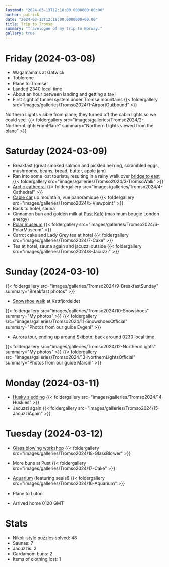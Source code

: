 ```yaml
---
lastmod: "2024-03-13T12:18:00.0000000+00:00"
author: patrick
date: "2024-03-13T12:18:00.0000000+00:00"
title: Trip to Tromsø
summary: "Travelogue of my trip to Norway."
gallery: true
---
```


# Friday (2024-03-08)

* Wagamama's at Gatwick
* Toblerone
* Plane to Tromsø!
* Landed 2340 local time
* About an hour between landing and getting a taxi
* First sight of tunnel system under Tromsø mountains
{{< foldergallery src="images/galleries/Tromso2024/1-AirportOutbound" >}}

Northern Lights visible from plane; they turned off the cabin lights so we could see.
{{< foldergallery src="images/galleries/Tromso2024/2-NorthernLightsFromPlane" summary="Northern Lights viewed from the plane" >}}

# Saturday (2024-03-09)

* Breakfast (great smoked salmon and pickled herring, scrambled eggs, mushrooms, beans, bread, butter, apple jam)
* Ran into some lost tourists, resulting in a rainy walk over [bridge to east](https://en.wikipedia.org/wiki/Troms%C3%B8_Bridge)
{{< foldergallery src="images/galleries/Tromso2024/3-TromsoWalk" >}}
* [Arctic cathedral](https://www.ishavskatedralen.no/en/the-arctic-cathedral/)
{{< foldergallery src="images/galleries/Tromso2024/4-Cathedral" >}}
* [Cable car](https://www.fjellheisen.no/engelsk/fjellheisen-home) up mountain, vue panoramique
{{< foldergallery src="images/galleries/Tromso2024/5-Viewpoint" >}}
* Back to hotel, sauna
* Cinnamon bun and golden milk at [Pust Kafé](https://www.kafe.pust.io/) (maximum bougie London energy)
* [Polar museum](https://en.uit.no/tmu/polarmuseet)
{{< foldergallery src="images/galleries/Tromso2024/6-PolarMuseum" >}}
* Carrot cake and Lady Grey tea at hotel
{{< foldergallery src="images/galleries/Tromso2024/7-Cake" >}}
* Tea at hotel, sauna again and jacuzzi outside
{{< foldergallery src="images/galleries/Tromso2024/8-Jacuzzi" >}}

# Sunday (2024-03-10)

{{< foldergallery src="images/galleries/Tromso2024/9-BreakfastSunday" summary="Breakfast photos" >}}

* [Snowshoe walk](https://www.wanderingowl.com/tour/tromso/winter-walk-on-the-wild-side-troms%C3%B8/P7YEHB/) at Kattfjordeidet

{{< foldergallery src="images/galleries/Tromso2024/10-Snowshoes" summary="My photos" >}}
{{< foldergallery src="images/galleries/Tromso2024/11-SnowshoesOfficial" summary="Photos from our guide Evgeni" >}}

* [Aurora tour](https://auroratour.no/about-us/), ending up around [Skibotn](https://en.wikipedia.org/wiki/Skibotn); back around 0230 local time

{{< foldergallery src="images/galleries/Tromso2024/12-NorthernLights" summary="My photos" >}}
{{< foldergallery src="images/galleries/Tromso2024/13-NorthernLightsOfficial" summary="Photos from our guide Marcin" >}}

# Monday (2024-03-11)

* [Husky sledding](https://tromsodogsledding.com/)
{{< foldergallery src="images/galleries/Tromso2024/14-Huskies" >}}
* Jacuzzi again
{{< foldergallery src="images/galleries/Tromso2024/15-JacuzziAgain" >}}

# Tuesday (2024-03-12)

* [Glass blowing workshop](https://www.blaast.no/)
{{< foldergallery src="images/galleries/Tromso2024/18-GlassBlower" >}}
* More buns at Pust
{{< foldergallery src="images/galleries/Tromso2024/17-Cake" >}}
* [Aquarium](https://polaria.no/en/) (featuring seals!)
{{< foldergallery src="images/galleries/Tromso2024/16-Aquarium" >}}

* Plane to Luton
* Arrived home 0120 GMT

# Stats

* Nikoli-style puzzles solved: 48
* Saunas: 7
* Jacuzzis: 2
* Cardamom buns: 2
* Items of clothing lost: 1